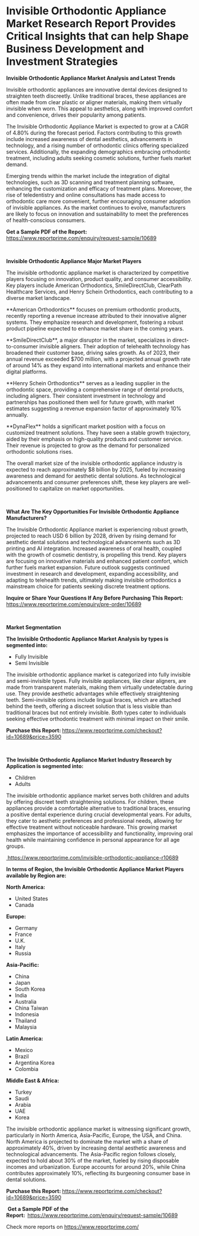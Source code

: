 <p><h1>Invisible Orthodontic Appliance Market Research Report Provides Critical Insights that can help Shape Business Development and Investment Strategies</h1></p><p><strong>Invisible Orthodontic Appliance Market Analysis and Latest Trends</strong></p>
<p><p>Invisible orthodontic appliances are innovative dental devices designed to straighten teeth discreetly. Unlike traditional braces, these appliances are often made from clear plastic or aligner materials, making them virtually invisible when worn. This appeal to aesthetics, along with improved comfort and convenience, drives their popularity among patients. </p><p>The Invisible Orthodontic Appliance Market is expected to grow at a CAGR of 4.80% during the forecast period. Factors contributing to this growth include increased awareness of dental aesthetics, advancements in technology, and a rising number of orthodontic clinics offering specialized services. Additionally, the expanding demographics embracing orthodontic treatment, including adults seeking cosmetic solutions, further fuels market demand.</p><p>Emerging trends within the market include the integration of digital technologies, such as 3D scanning and treatment planning software, enhancing the customization and efficacy of treatment plans. Moreover, the rise of teledentistry and online consultations has made access to orthodontic care more convenient, further encouraging consumer adoption of invisible appliances. As the market continues to evolve, manufacturers are likely to focus on innovation and sustainability to meet the preferences of health-conscious consumers.</p></p>
<p><strong>Get a Sample PDF of the Report:&nbsp;</strong> <a href="https://www.reportprime.com/enquiry/request-sample/10689?utm_campaign=3541&utm_medium=2&utm_source=Github&utm_content=ia&utm_term=20032025&utm_id=invisible-orthodontic-appliance">https://www.reportprime.com/enquiry/request-sample/10689</a></p>
<p>&nbsp;</p>
<p><strong>Invisible Orthodontic Appliance Major Market Players</strong></p>
<p><p>The invisible orthodontic appliance market is characterized by competitive players focusing on innovation, product quality, and consumer accessibility. Key players include American Orthodontics, SmileDirectClub, ClearPath Healthcare Services, and Henry Schein Orthodontics, each contributing to a diverse market landscape.</p><p>**American Orthodontics** focuses on premium orthodontic products, recently reporting a revenue increase attributed to their innovative aligner systems. They emphasize research and development, fostering a robust product pipeline expected to enhance market share in the coming years.</p><p>**SmileDirectClub**, a major disruptor in the market, specializes in direct-to-consumer invisible aligners. Their adoption of telehealth technology has broadened their customer base, driving sales growth. As of 2023, their annual revenue exceeded $700 million, with a projected annual growth rate of around 14% as they expand into international markets and enhance their digital platforms.</p><p>**Henry Schein Orthodontics** serves as a leading supplier in the orthodontic space, providing a comprehensive range of dental products, including aligners. Their consistent investment in technology and partnerships has positioned them well for future growth, with market estimates suggesting a revenue expansion factor of approximately 10% annually.</p><p>**DynaFlex** holds a significant market position with a focus on customized treatment solutions. They have seen a stable growth trajectory, aided by their emphasis on high-quality products and customer service. Their revenue is projected to grow as the demand for personalized orthodontic solutions rises.</p><p>The overall market size of the invisible orthodontic appliance industry is expected to reach approximately $8 billion by 2025, fueled by increasing awareness and demand for aesthetic dental solutions. As technological advancements and consumer preferences shift, these key players are well-positioned to capitalize on market opportunities.</p></p>
<p>&nbsp;</p>
<p><strong>What Are The Key Opportunities For Invisible Orthodontic Appliance Manufacturers?</strong></p>
<p><p>The Invisible Orthodontic Appliance market is experiencing robust growth, projected to reach USD 6 billion by 2028, driven by rising demand for aesthetic dental solutions and technological advancements such as 3D printing and AI integration. Increased awareness of oral health, coupled with the growth of cosmetic dentistry, is propelling this trend. Key players are focusing on innovative materials and enhanced patient comfort, which further fuels market expansion. Future outlook suggests continued investment in research and development, expanding accessibility, and adapting to telehealth trends, ultimately making invisible orthodontics a mainstream choice for patients seeking discrete treatment options.</p></p>
<p><strong>Inquire or Share Your Questions If Any Before Purchasing This Report:</strong> <a href="https://www.reportprime.com/enquiry/pre-order/10689?utm_campaign=3541&utm_medium=2&utm_source=Github&utm_content=ia&utm_term=20032025&utm_id=invisible-orthodontic-appliance">https://www.reportprime.com/enquiry/pre-order/10689</a></p>
<p>&nbsp;</p>
<p><strong>Market Segmentation</strong></p>
<p><strong>The Invisible Orthodontic Appliance Market Analysis by types is segmented into:</strong></p>
<p><ul><li>Fully Invisible</li><li>Semi Invisible</li></ul></p>
<p><p>The invisible orthodontic appliance market is categorized into fully invisible and semi-invisible types. Fully invisible appliances, like clear aligners, are made from transparent materials, making them virtually undetectable during use. They provide aesthetic advantages while effectively straightening teeth. Semi-invisible options include lingual braces, which are attached behind the teeth, offering a discreet solution that is less visible than traditional braces but not entirely invisible. Both types cater to individuals seeking effective orthodontic treatment with minimal impact on their smile.</p></p>
<p><strong>Purchase this Report:&nbsp;</strong><a href="https://www.reportprime.com/checkout?id=10689&price=3590&utm_campaign=3541&utm_medium=2&utm_source=Github&utm_content=ia&utm_term=20032025&utm_id=invisible-orthodontic-appliance">https://www.reportprime.com/checkout?id=10689&price=3590</a></p>
<p>&nbsp;</p>
<p><strong>The Invisible Orthodontic Appliance Market Industry Research by Application is segmented into:</strong></p>
<p><ul><li>Children</li><li>Adults</li></ul></p>
<p><p>The invisible orthodontic appliance market serves both children and adults by offering discreet teeth straightening solutions. For children, these appliances provide a comfortable alternative to traditional braces, ensuring a positive dental experience during crucial developmental years. For adults, they cater to aesthetic preferences and professional needs, allowing for effective treatment without noticeable hardware. This growing market emphasizes the importance of accessibility and functionality, improving oral health while maintaining confidence in personal appearance for all age groups.</p></p>
<p><a href="https://www.reportprime.com/invisible-orthodontic-appliance-r10689?utm_campaign=3541&utm_medium=2&utm_source=Github&utm_content=ia&utm_term=20032025&utm_id=invisible-orthodontic-appliance">&nbsp;https://www.reportprime.com/invisible-orthodontic-appliance-r10689</a></p>
<p><strong>In terms of Region, the Invisible Orthodontic Appliance Market Players available by Region are:</strong></p>
<p>
    <p> <strong> North America: </strong>
        <ul>
            <li>United States</li>
            <li>Canada</li>
        </ul>
        </p> 
    <p> <strong> Europe: </strong>
        <ul>
            <li>Germany</li>
            <li>France</li>
            <li>U.K.</li>
            <li>Italy</li>
            <li>Russia</li>
        </ul>
        </p> 
    <p> <strong> Asia-Pacific: </strong>
        <ul>
            <li>China</li>
            <li>Japan</li>
            <li>South Korea</li>
            <li>India</li>
            <li>Australia</li>
            <li>China Taiwan</li>
            <li>Indonesia</li>
            <li>Thailand</li>
            <li>Malaysia</li>
        </ul>
        </p> 
    <p> <strong> Latin America: </strong>
        <ul>
            <li>Mexico</li>
            <li>Brazil</li>
            <li>Argentina Korea</li>
            <li>Colombia</li>
        </ul>
        </p> 
    <p> <strong> Middle East & Africa: </strong>
        <ul>
            <li>Turkey</li>
            <li>Saudi</li>
            <li>Arabia</li>
            <li>UAE</li>
            <li>Korea</li>
        </ul>
    </p>
    </p>
<p><p>The invisible orthodontic appliance market is witnessing significant growth, particularly in North America, Asia-Pacific, Europe, the USA, and China. North America is projected to dominate the market with a share of approximately 40%, driven by increasing dental aesthetic awareness and technological advancements. The Asia-Pacific region follows closely, expected to hold about 30% of the market, fueled by rising disposable incomes and urbanization. Europe accounts for around 20%, while China contributes approximately 10%, reflecting its burgeoning consumer base in dental solutions.</p></p>
<p><strong>Purchase this Report: </strong><a href="https://www.reportprime.com/checkout?id=10689&price=3590&utm_campaign=3541&utm_medium=2&utm_source=Github&utm_content=ia&utm_term=20032025&utm_id=invisible-orthodontic-appliance">https://www.reportprime.com/checkout?id=10689&price=3590</a></p>
<p>&nbsp;<strong>Get a Sample PDF of the Report:&nbsp;&nbsp;</strong><a href="https://www.reportprime.com/enquiry/request-sample/10689?utm_campaign=3541&utm_medium=2&utm_source=Github&utm_content=ia&utm_term=20032025&utm_id=invisible-orthodontic-appliance">https://www.reportprime.com/enquiry/request-sample/10689</a></p>
<p><strong></strong></p>
<p>Check more reports on <a href="https://www.reportprime.com/?utm_campaign=3541&utm_medium=2&utm_source=Github&utm_content=ia&utm_term=20032025&utm_id=invisible-orthodontic-appliance">https://www.reportprime.com/</a></p>